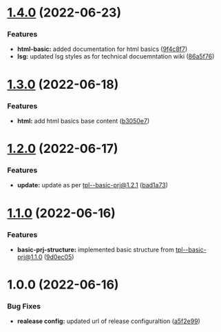 # [1.4.0](https://github.com/paulAlexSerban/fe--ui-techstack-insights/compare/v1.3.0...v1.4.0) (2022-06-23)


### Features

* **html-basic:** added documentation for html basics ([9f4c8f7](https://github.com/paulAlexSerban/fe--ui-techstack-insights/commit/9f4c8f76a08743a36a28381e7ded20248d85deae))
* **lsg:** updated lsg styles as for technical docuemntation wiki ([86a5f76](https://github.com/paulAlexSerban/fe--ui-techstack-insights/commit/86a5f76194a7c76b486abfb6157a09df8fe7e5eb))

# [1.3.0](https://github.com/paulAlexSerban/fe--ui-techstack-insights/compare/v1.2.0...v1.3.0) (2022-06-18)


### Features

* **html:** add html basics base content ([b3050e7](https://github.com/paulAlexSerban/fe--ui-techstack-insights/commit/b3050e74006d3d2d2852ed81fafb0673d730138f))

# [1.2.0](https://github.com/paulAlexSerban/fe--ui-techstack-insights/compare/v1.1.0...v1.2.0) (2022-06-17)


### Features

* **update:** update as per tpl--basic-prj@1.2.1 ([bad1a73](https://github.com/paulAlexSerban/fe--ui-techstack-insights/commit/bad1a730e29b58a4119f486e6bcc452c3c7cbaf4))

# [1.1.0](https://github.com/paulAlexSerban/fe--ui-techstack-insights/compare/v1.0.0...v1.1.0) (2022-06-16)


### Features

* **basic-prj-structure:** implemented basic structure from tpl--basic-prj@1.1.0 ([9d0ec05](https://github.com/paulAlexSerban/fe--ui-techstack-insights/commit/9d0ec059de89e9ec15f4d5b0b56aa840a9a70e16))

# 1.0.0 (2022-06-16)


### Bug Fixes

* **realease config:** updated url of release configuraltion ([a5f2e99](https://github.com/paulAlexSerban/fe--ui-techstack-insights/commit/a5f2e990021797661da8e1808d0f2b6edfc7b592))
